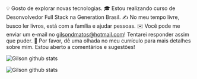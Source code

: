
 💡 Gosto de explorar novas tecnologias.
 🎓 Estou realizando curso de Desonvolvedor Full Stack na Generation Brasil.
 ✍️ No meu tempo livre, busco ler livros, está com a família e ajudar pessoas.
 ✉️ Você pode me enviar um e-mail no gilsondmatos@hotmail.com! Tentarei responder assim que puder.
 📄 Por favor, dê uma olhada no meu currículo para mais detalhes sobre mim. Estou aberto a comentários e sugestões!
 
![Gilson github stats](https://github-readme-stats.vercel.app/api?username=gilsondmatos&show_icons=true&title_color=fff&icon_color=79ff97&text_color=9f9f9f&bg_color=151515)

![Gilson github stats](https://github-readme-stats.vercel.app/api?username=gilsondmatos&theme=radical&show_icons=true)
